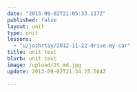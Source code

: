 ```yaml
---
date: "2013-09-02T21:05:33.117Z"
published: false
layout: unit
type: unit
lessons: 
  - "u/joshrtay/2012-11-22-drive-my-car"
title: unit test
blurb: unit test
image: /upload/2t_md.jpg
update: 2013-09-02T21:34:25.504Z

---
```


